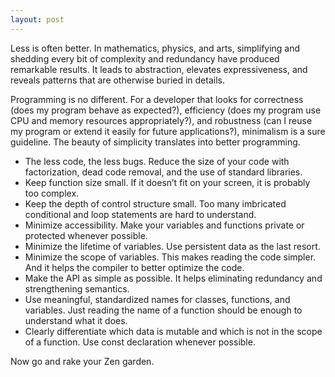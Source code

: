 ```yaml
---
layout: post
---
```





Less is often better. In mathematics, physics, and arts, simplifying and shedding every bit of complexity and redundancy have produced remarkable results. It leads to abstraction, elevates expressiveness, and reveals patterns that are otherwise buried in details.

Programming is no different. For a developer that looks for correctness (does my program behave as expected?), efficiency (does my program use CPU and memory resources appropriately?), and robustness (can I reuse my program or extend it easily for future applications?), minimalism is a sure guideline. The beauty of simplicity translates into better programming.

- The less code, the less bugs. Reduce the size of your code with factorization, dead code removal, and the use of standard libraries.
- Keep function size small. If it doesn’t fit on your screen, it is probably too complex.
- Keep the depth of control structure small. Too many imbricated conditional and loop statements are hard to understand.
- Minimize accessibility. Make your variables and functions private or protected whenever possible.
- Minimize the lifetime of variables. Use persistent data as the last resort.
- Minimize the scope of variables. This makes reading the code simpler. And it helps the compiler to better optimize the code.
- Make the API as simple as possible. It helps eliminating redundancy and strengthening semantics.
- Use meaningful, standardized names for classes, functions, and variables. Just reading the name of a function should be enough to understand what it does.
- Clearly differentiate which data is mutable and which is not in the scope of a function. Use const declaration whenever possible.

Now go and rake your Zen garden.
